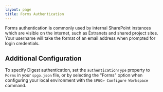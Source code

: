 ```yaml
---
layout: page
title: Forms Authentication
---
```


Forms authentication is commonly used by internal SharePoint instances which are visible on the internet, such as Extranets and shared project sites. Your username will take the format of an email address when prompted for login credentials.

## Additional Configuration
To specify Digest authentication, set the `authenticationType` property to `Forms` in your `spgo.json` file, or by selecting the "Forms" option when configuring your local environment with the `SPGO> Configure Workspace` command.
